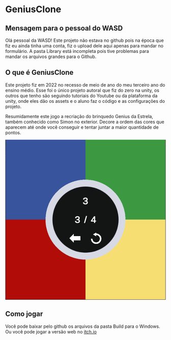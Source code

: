 # GeniusClone

## Mensagem para o pessoal do WASD
Olá pessoal da WASD! Este projeto não estava no github pois na época que fiz eu ainda tinha uma conta, fiz o upload dele aqui apenas para mandar no formulário. A pasta Library está incompleta pois tive problemas para mandar os arquivos grandes para o Github.

## O que é GeniusClone
Este projeto fiz em 2022 no recesso de meio de ano do meu terceiro ano do ensino médio. Esse foi o único projeto autoral que fiz do zero na unity, os outros que tenho são seguindo tutoriais do Youtube ou da plataforma da unity, onde eles dão os assets e o aluno faz o código e as configurações do projeto.

Resumidamente este jogo a recriação do brinquedo Genius da Estrela, também conhecido como Simon no exterior. Decore a ordem das cores que aparecem até onde você conseguir e tentar juntar a maior quantidade de pontos.

![Game](https://github.com/DaviAUJ/GeniusClone/blob/main/Itch.io%20Images/Game.png)

## Como jogar
Você pode baixar pelo github os arquivos da pasta Build para o Windows.
Ou você pode jogar a versão web no [itch.io](https://plantsx.itch.io/genius-clone)
